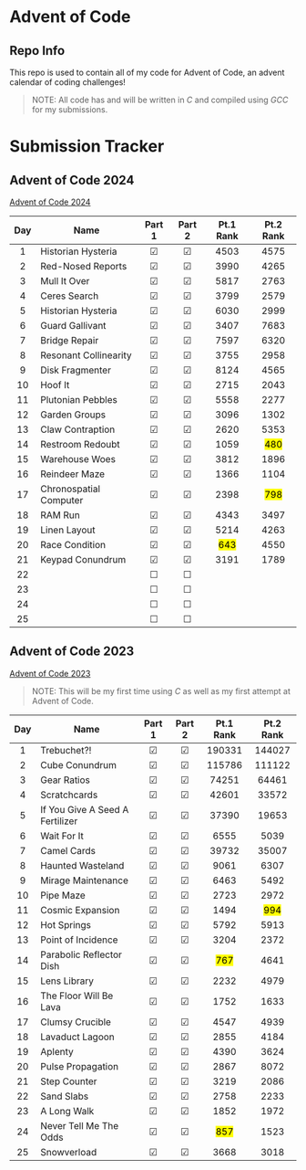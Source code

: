 # Advent of Code

## Repo Info

This repo is used to contain all of my code for Advent of Code, an advent calendar of coding challenges!

> NOTE: All code has and will be written in _C_ and compiled using _GCC_ for my submissions.

# Submission Tracker

## Advent of Code 2024

[Advent of Code 2024](https://adventofcode.com/2024)

|  Day  | Name                   | Part 1  | Part 2  |    Pt.1 Rank     |    Pt.2 Rank     |
| :---: | ---------------------- | :-----: | :-----: | :--------------: | :--------------: |
|   1   | Historian Hysteria     | &#9745; | &#9745; |       4503       |       4575       |
|   2   | Red-Nosed Reports      | &#9745; | &#9745; |       3990       |       4265       |
|   3   | Mull It Over           | &#9745; | &#9745; |       5817       |       2763       |
|   4   | Ceres Search           | &#9745; | &#9745; |       3799       |       2579       |
|   5   | Historian Hysteria     | &#9745; | &#9745; |       6030       |       2999       |
|   6   | Guard Gallivant        | &#9745; | &#9745; |       3407       |       7683       |
|   7   | Bridge Repair          | &#9745; | &#9745; |       7597       |       6320       |
|   8   | Resonant Collinearity  | &#9745; | &#9745; |       3755       |       2958       |
|   9   | Disk Fragmenter        | &#9745; | &#9745; |       8124       |       4565       |
|  10   | Hoof It                | &#9745; | &#9745; |       2715       |       2043       |
|  11   | Plutonian Pebbles      | &#9745; | &#9745; |       5558       |       2277       |
|  12   | Garden Groups          | &#9745; | &#9745; |       3096       |       1302       |
|  13   | Claw Contraption       | &#9745; | &#9745; |       2620       |       5353       |
|  14   | Restroom Redoubt       | &#9745; | &#9745; |       1059       | <mark>480</mark> |
|  15   | Warehouse Woes         | &#9745; | &#9745; |       3812       |       1896       |
|  16   | Reindeer Maze          | &#9745; | &#9745; |       1366       |       1104       |
|  17   | Chronospatial Computer | &#9745; | &#9745; |       2398       | <mark>798</mark> |
|  18   | RAM Run                | &#9745; | &#9745; |       4343       |       3497       |
|  19   | Linen Layout           | &#9745; | &#9745; |       5214       |       4263       |
|  20   | Race Condition         | &#9745; | &#9745; | <mark>643</mark> |       4550       |
|  21   | Keypad Conundrum       | &#9745; | &#9745; |       3191       |       1789       |
|  22   |                        | &#9744; | &#9744; |                  |                  |
|  23   |                        | &#9744; | &#9744; |                  |                  |
|  24   |                        | &#9744; | &#9744; |                  |                  |
|  25   |                        | &#9744; | &#9744; |                  |                  |

## Advent of Code 2023

[Advent of Code 2023](https://adventofcode.com/2023)

> NOTE: This will be my first time using _C_ as well as my first attempt at Advent of Code.

|  Day  | Name                            | Part 1  | Part 2  |    Pt.1 Rank     |    Pt.2 Rank     |
| :---: | ------------------------------- | :-----: | :-----: | :--------------: | :--------------: |
|   1   | Trebuchet?!                     | &#9745; | &#9745; |      190331      |      144027      |
|   2   | Cube Conundrum                  | &#9745; | &#9745; |      115786      |      111122      |
|   3   | Gear Ratios                     | &#9745; | &#9745; |      74251       |      64461       |
|   4   | Scratchcards                    | &#9745; | &#9745; |      42601       |      33572       |
|   5   | If You Give A Seed A Fertilizer | &#9745; | &#9745; |      37390       |      19653       |
|   6   | Wait For It                     | &#9745; | &#9745; |       6555       |       5039       |
|   7   | Camel Cards                     | &#9745; | &#9745; |      39732       |      35007       |
|   8   | Haunted Wasteland               | &#9745; | &#9745; |       9061       |       6307       |
|   9   | Mirage Maintenance              | &#9745; | &#9745; |       6463       |       5492       |
|  10   | Pipe Maze                       | &#9745; | &#9745; |       2723       |       2972       |
|  11   | Cosmic Expansion                | &#9745; | &#9745; |       1494       | <mark>994</mark> |
|  12   | Hot Springs                     | &#9745; | &#9745; |       5792       |       5913       |
|  13   | Point of Incidence              | &#9745; | &#9745; |       3204       |       2372       |
|  14   | Parabolic Reflector Dish        | &#9745; | &#9745; | <mark>767</mark> |       4641       |
|  15   | Lens Library                    | &#9745; | &#9745; |       2232       |       4979       |
|  16   | The Floor Will Be Lava          | &#9745; | &#9745; |       1752       |       1633       |
|  17   | Clumsy Crucible                 | &#9745; | &#9745; |       4547       |       4939       |
|  18   | Lavaduct Lagoon                 | &#9745; | &#9745; |       2855       |       4184       |
|  19   | Aplenty                         | &#9745; | &#9745; |       4390       |       3624       |
|  20   | Pulse Propagation               | &#9745; | &#9745; |       2867       |       8072       |
|  21   | Step Counter                    | &#9745; | &#9745; |       3219       |       2086       |
|  22   | Sand Slabs                      | &#9745; | &#9745; |       2758       |       2233       |
|  23   | A Long Walk                     | &#9745; | &#9745; |       1852       |       1972       |
|  24   | Never Tell Me The Odds          | &#9745; | &#9745; | <mark>857</mark> |       1523       |
|  25   | Snowverload                     | &#9745; | &#9745; |       3668       |       3018       |
